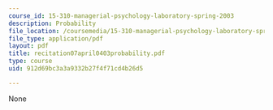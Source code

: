 ```yaml
---
course_id: 15-310-managerial-psychology-laboratory-spring-2003
description: Probability
file_location: /coursemedia/15-310-managerial-psychology-laboratory-spring-2003/912d69bc3a3a9332b27f4f71cd4b26d5_recitation07april0403probability.pdf
file_type: application/pdf
layout: pdf
title: recitation07april0403probability.pdf
type: course
uid: 912d69bc3a3a9332b27f4f71cd4b26d5

---
```

None